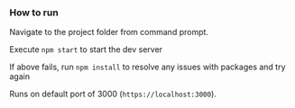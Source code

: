 ### How to run

Navigate to the project folder from command prompt.

Execute `npm start` to start the dev server

If above fails, run `npm install` to resolve any issues with packages and try again

Runs on default port of 3000 (`https://localhost:3000`).
